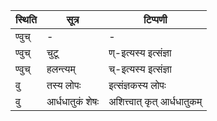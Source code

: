 | स्थिति | सूत्र | टिप्पणी |
| ----- | ------- | ------ |
| ण्वुच् | - | - |
| ण्वुच् | चुटू | ण्-इत्यस्य इत्संज्ञा |
| ण्वुच् | हलन्त्यम् | च्-इत्यस्य इत्संज्ञा |
| वु | तस्य लोपः | इत्संज्ञकस्य लोपः |
| वु | आर्धधातुकं शेषः | अशित्त्वात् कृत् आर्धधातुकम् |
